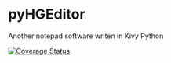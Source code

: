 pyHGEditor
==========

Another notepad software writen in Kivy Python

[![Coverage Status](https://coveralls.io/repos/guihknx/pyHGEditor/badge.png)](https://coveralls.io/r/guihknx/pyHGEditor)

